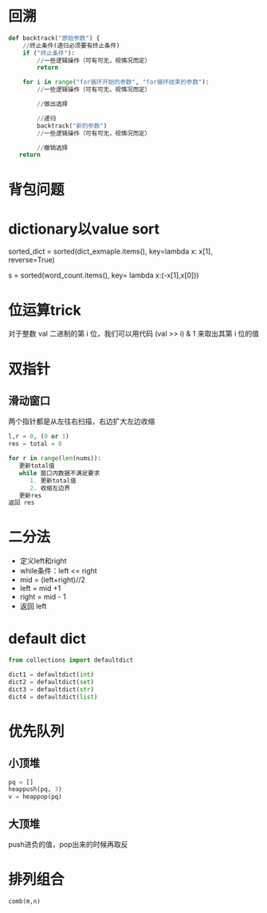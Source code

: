 # 回溯
```python
def backtrack("原始参数") {
    //终止条件(递归必须要有终止条件)
    if ("终止条件"):
        //一些逻辑操作（可有可无，视情况而定）
        return

    for i in range("for循环开始的参数", "for循环结束的参数"):
        //一些逻辑操作（可有可无，视情况而定）

        //做出选择

        //递归
        backtrack("新的参数")
        //一些逻辑操作（可有可无，视情况而定）

        //撤销选择
   return
```
# 背包问题

# dictionary以value sort
sorted_dict = sorted(dict_exmaple.items(), key=lambda x: x[1], reverse=True)

s = sorted(word_count.items(), key= lambda x:(-x[1],x[0]))


# 位运算trick
对于整数 val 二进制的第 i 位，我们可以用代码 (val >> i) & 1 来取出其第 i 位的值

# 双指针
## 滑动窗口
两个指针都是从左往右扫描，右边扩大左边收缩
```python
l,r = 0, (0 or 1)
res = total = 0

for r in range(len(nums)):
   更新total值
   while 窗口内数据不满足要求
      1. 更新total值
      2. 收缩左边界
   更新res
返回 res
```

# 二分法
- 定义left和right
- while条件：left <= right
- mid = (left+right)//2
- left = mid +1
- right = mid - 1
- 返回 left

# default dict
```python
from collections import defaultdict

dict1 = defaultdict(int)
dict2 = defaultdict(set)
dict3 = defaultdict(str)
dict4 = defaultdict(list)
```

# 优先队列
## 小顶堆
```python
pq = []
heappush(pq, 3)
v = heappop(pq)
```
## 大顶堆
push进负的值，pop出来的时候再取反

# 排列组合
```python
comb(m,n)
```

